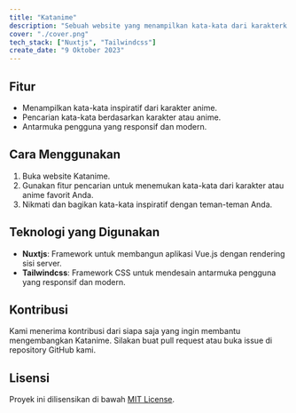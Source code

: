 ```yaml
---
title: "Katanime"
description: "Sebuah website yang menampilkan kata-kata dari karakterk anime."
cover: "./cover.png"
tech_stack: ["Nuxtjs", "Tailwindcss"]
create_date: "9 Oktober 2023"
---
```


## Fitur

- Menampilkan kata-kata inspiratif dari karakter anime.
- Pencarian kata-kata berdasarkan karakter atau anime.
- Antarmuka pengguna yang responsif dan modern.

## Cara Menggunakan

1. Buka website Katanime.
2. Gunakan fitur pencarian untuk menemukan kata-kata dari karakter atau anime favorit Anda.
3. Nikmati dan bagikan kata-kata inspiratif dengan teman-teman Anda.

## Teknologi yang Digunakan

- **Nuxtjs**: Framework untuk membangun aplikasi Vue.js dengan rendering sisi server.
- **Tailwindcss**: Framework CSS untuk mendesain antarmuka pengguna yang responsif dan modern.

## Kontribusi

Kami menerima kontribusi dari siapa saja yang ingin membantu mengembangkan Katanime. Silakan buat pull request atau buka issue di repository GitHub kami.

## Lisensi

Proyek ini dilisensikan di bawah [MIT License](https://opensource.org/licenses/MIT).
